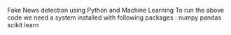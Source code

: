 Fake News detection using Python and Machine Learning 
To run the above code we need a system installed with following packages :
numpy
pandas
scikit learn
